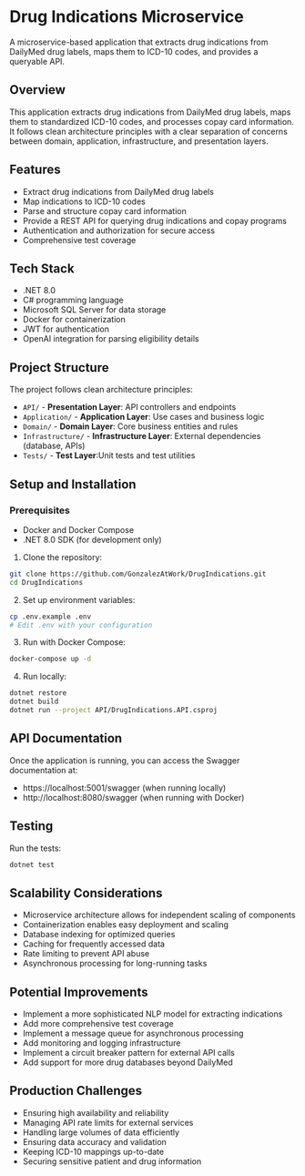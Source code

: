 # Drug Indications Microservice

A microservice-based application that extracts drug indications from DailyMed drug labels, maps them to ICD-10 codes, and provides a queryable API.

## Overview

This application extracts drug indications from DailyMed drug labels, maps them to standardized ICD-10 codes, and processes copay card information. It follows clean architecture principles with a clear separation of concerns between domain, application, infrastructure, and presentation layers.

## Features

- Extract drug indications from DailyMed drug labels
- Map indications to ICD-10 codes
- Parse and structure copay card information
- Provide a REST API for querying drug indications and copay programs
- Authentication and authorization for secure access
- Comprehensive test coverage

## Tech Stack

- .NET 8.0
- C# programming language
- Microsoft SQL Server for data storage
- Docker for containerization
- JWT for authentication
- OpenAI integration for parsing eligibility details

## Project Structure

The project follows clean architecture principles:

- `API/` - **Presentation Layer**: API controllers and endpoints
- `Application/` - **Application Layer**: Use cases and business logic
- `Domain/` - **Domain Layer**: Core business entities and rules
- `Infrastructure/` - **Infrastructure Layer**: External dependencies (database, APIs)
- `Tests/` - **Test Layer**:Unit tests and test utilities

## Setup and Installation

### Prerequisites

- Docker and Docker Compose
- .NET 8.0 SDK (for development only)

1. Clone the repository:
```bash
git clone https://github.com/GonzalezAtWork/DrugIndications.git
cd DrugIndications
```

2. Set up environment variables:
```bash
cp .env.example .env
# Edit .env with your configuration
```

3. Run with Docker Compose:
```bash
docker-compose up -d
```

4. Run locally:
```bash
dotnet restore
dotnet build
dotnet run --project API/DrugIndications.API.csproj
```

## API Documentation

Once the application is running, you can access the Swagger documentation at:
- https://localhost:5001/swagger (when running locally)
- http://localhost:8080/swagger (when running with Docker)

## Testing

Run the tests:
```bash
dotnet test
```

## Scalability Considerations

- Microservice architecture allows for independent scaling of components
- Containerization enables easy deployment and scaling
- Database indexing for optimized queries
- Caching for frequently accessed data
- Rate limiting to prevent API abuse
- Asynchronous processing for long-running tasks

## Potential Improvements

- Implement a more sophisticated NLP model for extracting indications
- Add more comprehensive test coverage
- Implement a message queue for asynchronous processing
- Add monitoring and logging infrastructure
- Implement a circuit breaker pattern for external API calls
- Add support for more drug databases beyond DailyMed

## Production Challenges

- Ensuring high availability and reliability
- Managing API rate limits for external services
- Handling large volumes of data efficiently
- Ensuring data accuracy and validation
- Keeping ICD-10 mappings up-to-date
- Securing sensitive patient and drug information
